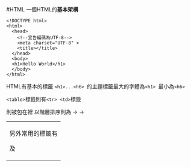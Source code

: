 #HTML
一個HTML的**基本架構**
```
<!DOCTYPE html>
<html>
  <head>
    <!--宣告編碼為UTF-8-->
    <meta charset="UTF-8" >
    <title></title>
  </head>
  <body>
  <h1>Hello World</h1>  
  </body>
</html>
```

HTML有基本的標籤
```<h1>...<h6> ```的主題標籤最大的字體為```<h1> ```最小為```<h6>``` 
 
```<table>```標籤則有```<tr> <td>```標籤
<td>則被包在<tr>裡
以階層排序則為 <table> -> <tr> -> <td>

另外常用的標籤有<div> <span> <p> 及<a>
 
  
